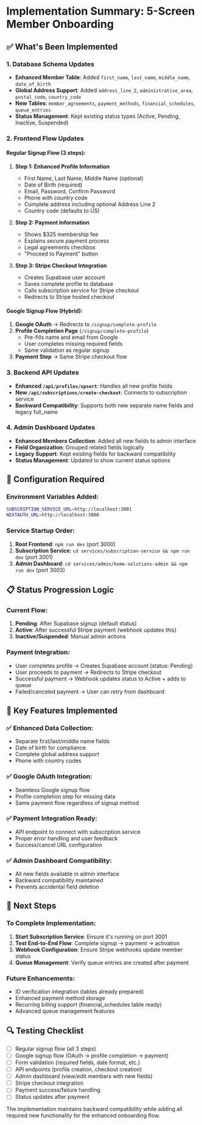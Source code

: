 # Implementation Summary: 5-Screen Member Onboarding

## ✅ What's Been Implemented

### 1. Database Schema Updates
- **Enhanced Member Table**: Added `first_name`, `last_name`, `middle_name`, `date_of_birth`
- **Global Address Support**: Added `address_line_2`, `administrative_area`, `postal_code`, `country_code`
- **New Tables**: `member_agreements`, `payment_methods`, `financial_schedules`, `queue_entries`
- **Status Management**: Kept existing status types (Active, Pending, Inactive, Suspended)

### 2. Frontend Flow Updates

#### Regular Signup Flow (3 steps):
1. **Step 1: Enhanced Profile Information**
   - First Name, Last Name, Middle Name (optional)
   - Date of Birth (required)
   - Email, Password, Confirm Password
   - Phone with country code
   - Complete address including optional Address Line 2
   - Country code (defaults to US)

2. **Step 2: Payment Information**
   - Shows $325 membership fee
   - Explains secure payment process
   - Legal agreements checkbox
   - "Proceed to Payment" button

3. **Step 3: Stripe Checkout Integration**
   - Creates Supabase user account
   - Saves complete profile to database
   - Calls subscription service for Stripe checkout
   - Redirects to Stripe hosted checkout

#### Google Signup Flow (Hybrid):
1. **Google OAuth** → Redirects to `/signup/complete-profile`
2. **Profile Completion Page** (`/signup/complete-profile`)
   - Pre-fills name and email from Google
   - User completes missing required fields
   - Same validation as regular signup
3. **Payment Step** → Same Stripe checkout flow

### 3. Backend API Updates
- **Enhanced `/api/profiles/upsert`**: Handles all new profile fields
- **New `/api/subscriptions/create-checkout`**: Connects to subscription service
- **Backward Compatibility**: Supports both new separate name fields and legacy full_name

### 4. Admin Dashboard Updates
- **Enhanced Members Collection**: Added all new fields to admin interface
- **Field Organization**: Grouped related fields logically
- **Legacy Support**: Kept existing fields for backward compatibility
- **Status Management**: Updated to show current status options

## 🔧 Configuration Required

### Environment Variables Added:
```bash
SUBSCRIPTION_SERVICE_URL=http://localhost:3001
NEXTAUTH_URL=http://localhost:3000
```

### Service Startup Order:
1. **Root Frontend**: `npm run dev` (port 3000)
2. **Subscription Service**: `cd services/subscription-service && npm run dev` (port 3001)
3. **Admin Dashboard**: `cd services/admin/home-solutions-admin && npm run dev` (port 3003)

## 📋 Status Progression Logic

### Current Flow:
1. **Pending**: After Supabase signup (default status)
2. **Active**: After successful Stripe payment (webhook updates this)
3. **Inactive/Suspended**: Manual admin actions

### Payment Integration:
- User completes profile → Creates Supabase account (status: Pending)
- User proceeds to payment → Redirects to Stripe checkout
- Successful payment → Webhook updates status to Active + adds to queue
- Failed/canceled payment → User can retry from dashboard

## 🎯 Key Features Implemented

### ✅ Enhanced Data Collection:
- Separate first/last/middle name fields
- Date of birth for compliance
- Complete global address support
- Phone with country codes

### ✅ Google OAuth Integration:
- Seamless Google signup flow
- Profile completion step for missing data
- Same payment flow regardless of signup method

### ✅ Payment Integration Ready:
- API endpoint to connect with subscription service
- Proper error handling and user feedback
- Success/cancel URL configuration

### ✅ Admin Dashboard Compatibility:
- All new fields available in admin interface
- Backward compatibility maintained
- Prevents accidental field deletion

## 🚀 Next Steps

### To Complete Implementation:
1. **Start Subscription Service**: Ensure it's running on port 3001
2. **Test End-to-End Flow**: Complete signup → payment → activation
3. **Webhook Configuration**: Ensure Stripe webhooks update member status
4. **Queue Management**: Verify queue entries are created after payment

### Future Enhancements:
- ID verification integration (tables already prepared)
- Enhanced payment method storage
- Recurring billing support (financial_schedules table ready)
- Advanced queue management features

## 🔍 Testing Checklist

- [ ] Regular signup flow (all 3 steps)
- [ ] Google signup flow (OAuth → profile completion → payment)
- [ ] Form validation (required fields, date format, etc.)
- [ ] API endpoints (profile creation, checkout creation)
- [ ] Admin dashboard (view/edit members with new fields)
- [ ] Stripe checkout integration
- [ ] Payment success/failure handling
- [ ] Status updates after payment

The implementation maintains backward compatibility while adding all required new functionality for the enhanced onboarding flow.